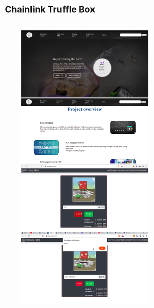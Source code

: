 # Chainlink Truffle Box

<br/>
<p align="center">
<a href="https://chain.link" target="_blank">
<img src="images/UI1.png" width="400" alt="Chainlink Truffle logo">
<img src="images/UI2.png" width="400" alt="Chainlink Truffle logo">
<img src="images/betting1.png" width="400" alt="Chainlink Truffle logo">
<img src="images/betting2.png" width="400" alt="Chainlink Truffle logo">
</a>
</p>
<br/>

